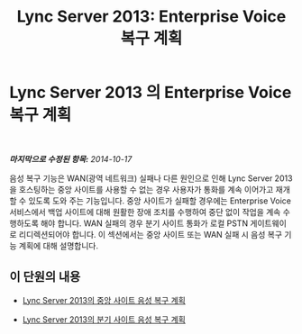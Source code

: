 ﻿---
title: 'Lync Server 2013: Enterprise Voice 복구 계획'
TOCTitle: Enterprise Voice 복구 계획
ms:assetid: ca116700-1055-4ca5-9b87-4c7f380c3655
ms:mtpsurl: https://technet.microsoft.com/ko-kr/library/Gg398840(v=OCS.15)
ms:contentKeyID: 49305031
ms.date: 08/24/2015
mtps_version: v=OCS.15
ms.translationtype: HT
---

# Lync Server 2013 의 Enterprise Voice 복구 계획

 

_**마지막으로 수정된 항목:** 2014-10-17_

음성 복구 기능은 WAN(광역 네트워크) 실패나 다른 원인으로 인해 Lync Server 2013을 호스팅하는 중앙 사이트를 사용할 수 없는 경우 사용자가 통화를 계속 이어가고 재개할 수 있도록 도와 주는 기능입니다. 중앙 사이트가 실패할 경우에는 Enterprise Voice 서비스에서 백업 사이트에 대해 원활한 장애 조치를 수행하여 중단 없이 작업을 계속 수행하도록 해야 합니다. WAN 실패의 경우 분기 사이트 통화가 로컬 PSTN 게이트웨이로 리디렉션되어야 합니다. 이 섹션에서는 중앙 사이트 또는 WAN 실패 시 음성 복구 기능 계획에 대해 설명합니다.

## 이 단원의 내용

  - [Lync Server 2013의 중앙 사이트 음성 복구 계획](lync-server-2013-planning-for-central-site-voice-resiliency.md)

  - [Lync Server 2013의 분기 사이트 음성 복구 계획](lync-server-2013-planning-for-branch-site-voice-resiliency.md)

